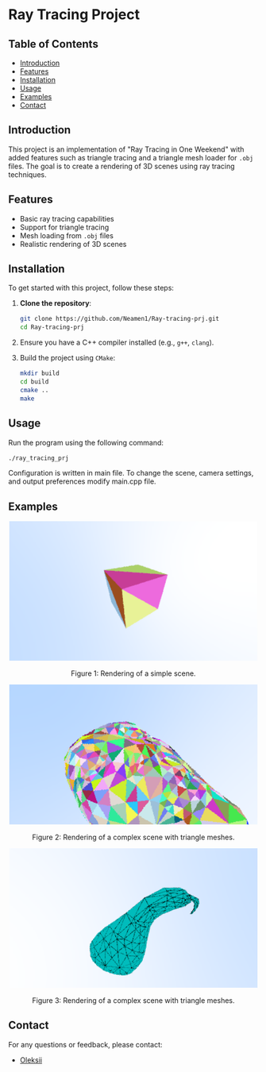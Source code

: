 # Ray Tracing Project

## Table of Contents
- [Introduction](#introduction)
- [Features](#features)
- [Installation](#installation)
- [Usage](#usage)
- [Examples](#examples)
- [Contact](#contact)

## Introduction
This project is an implementation of "Ray Tracing in One Weekend" with added features such as triangle tracing and a triangle mesh loader for `.obj` files. The goal is to create a rendering of 3D scenes using ray tracing techniques.

## Features
- Basic ray tracing capabilities
- Support for triangle tracing
- Mesh loading from `.obj` files
- Realistic rendering of 3D scenes

## Installation
To get started with this project, follow these steps:

1. **Clone the repository**:
    ```sh
    git clone https://github.com/Neamen1/Ray-tracing-prj.git
    cd Ray-tracing-prj
    ```

2. Ensure you have a C++ compiler installed (e.g., `g++`, `clang`).

3. Build the project using `CMake`:
    ```sh
    mkdir build
    cd build
    cmake ..
    make
    ```
## Usage
Run the program using the following command:
```sh
./ray_tracing_prj
```

Configuration is written in main file. To change the scene, camera settings, and output preferences modify main.cpp file.

## Examples
<div align="center">
    <img src="https://github.com/Neamen1/Ray-tracing-prj/blob/main/some%20result%20pictures/cube2.png" alt="Cube" width="500"/>
    <p>Figure 1: Rendering of a simple scene.</p>
</div>
<div align="center">
    <img src="https://github.com/Neamen1/Ray-tracing-prj/blob/main/some%20result%20pictures/Nefertiti.png" alt="Nefertiti" width="500"/>
    <p>Figure 2: Rendering of a complex scene with triangle meshes.</p>
</div>
<div align="center">
    <img src="https://github.com/Neamen1/Ray-tracing-prj/blob/main/some%20result%20pictures/gourd2.png" alt="Gourd" width="500"/>
    <p>Figure 3: Rendering of a complex scene with triangle meshes.</p>
</div>

## Contact
For any questions or feedback, please contact:
- [Oleksii](mailto:o.rakytskyi@gmail.com)

